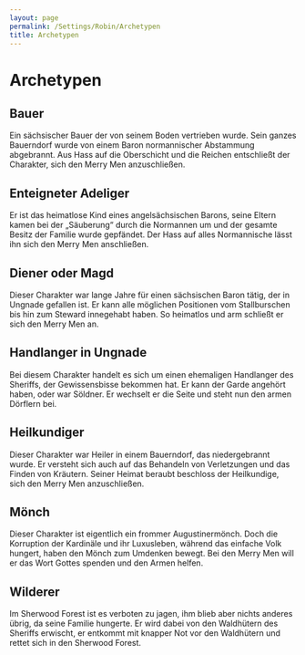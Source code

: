 ```yaml
---
layout: page
permalink: /Settings/Robin/Archetypen
title: Archetypen
---
```


# Archetypen

## Bauer

Ein sächsischer Bauer der von seinem Boden vertrieben wurde. Sein ganzes Bauerndorf wurde von einem Baron normannischer Abstammung abgebrannt. Aus Hass auf die Oberschicht und die Reichen entschließt der Charakter, sich den Merry Men anzuschließen.

## Enteigneter Adeliger

Er ist das heimatlose Kind eines angelsächsischen Barons, seine Eltern kamen bei der &bdquo;Säuberung&ldquo; durch die Normannen um und der gesamte Besitz der Familie wurde gepfändet. Der Hass auf alles Normannische lässt ihn sich den Merry Men anschließen.

## Diener oder Magd

Dieser Charakter war lange Jahre für einen sächsischen Baron tätig, der in Ungnade gefallen ist. Er kann alle möglichen Positionen vom Stallburschen bis hin zum Steward innegehabt haben. So heimatlos und arm schließt er sich den Merry Men an.

## Handlanger in Ungnade

Bei diesem Charakter handelt es sich um einen ehemaligen Handlanger des Sheriffs, der Gewissensbisse bekommen hat. Er kann der Garde angehört haben, oder war Söldner. Er wechselt er die Seite und steht nun den armen Dörflern bei.

## Heilkundiger

Dieser Charakter war Heiler in einem Bauerndorf, das niedergebrannt wurde. Er versteht sich auch auf das Behandeln von Verletzungen und das Finden von Kräutern. Seiner Heimat beraubt beschloss der Heilkundige, sich den Merry Men anzuschließen.

## Mönch

Dieser Charakter ist eigentlich ein frommer Augustinermönch. Doch die Korruption der Kardinäle und ihr Luxusleben, während das einfache Volk hungert, haben den Mönch zum Umdenken bewegt. Bei den Merry Men will er das Wort Gottes spenden und den Armen helfen.

## Wilderer

Im Sherwood Forest ist es verboten zu jagen, ihm blieb aber nichts anderes übrig, da seine Familie hungerte. Er wird dabei von den Waldhütern des Sheriffs erwischt, er entkommt mit knapper Not vor den Waldhütern und rettet sich in den Sherwood Forest.
